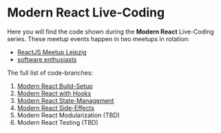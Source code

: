 # Modern React Live-Coding

Here you will find the code shown during the **Modern React** Live-Coding series.
These meetup events happen in two meetups in rotation:
- [ReactJS Meetup Leipzig](https://www.meetup.com/ReactJS-Meetup-Leipzig/)
- [software enthusiasts](https://www.meetup.com/software-enthusiasts/)

The full list of code-branches:
1. [Modern React Build-Setup](https://github.com/jambit/modern-react/tree/01-build-setup)
2. [Modern React with Hooks](https://github.com/jambit/modern-react/tree/02-hooks)
3. [Modern React State-Management](https://github.com/jambit/modern-react/tree/03-state-management)
4. [Modern React Side-Effects](https://github.com/jambit/modern-react/tree/04-side-effects)
5. Modern React Modularization (TBD)
6. Modern React Testing (TBD)
